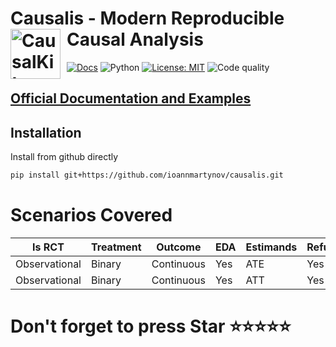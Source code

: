 # Causalis - Modern Reproducible Causal Analysis <a href="https://ioannmartynov.github.io/Causalis/"><img src="https://raw.githubusercontent.com/IoannMartynov/Causalis/main/docs/_static/logo_big.svg" alt="CausalKit logo" width="80" style="float: left; margin-right: 10px;" /></a>
[![Docs](https://github.com/IoannMartynov/Causalis/actions/workflows/deploy-docs.yml/badge.svg?branch=main)](https://github.com/IoannMartynov/CausalKit/actions/workflows/deploy-docs.yml)
![Python](https://img.shields.io/badge/python-3.10%20|%203.11%20|%203.12-blue)
[![License: MIT](https://img.shields.io/badge/License-MIT-yellow.svg)](LICENSE)
![Code quality](https://img.shields.io/badge/code%20quality-A-brightgreen)

## [Official Documentation and Examples](https://ioannmartynov.github.io/Causalis/index.html)

## Installation

Install from github directly

```bash
pip install git+https://github.com/ioannmartynov/causalis.git
```




# Scenarios Covered
| Is RCT        | Treatment | Outcome    | EDA | Estimands | Refutation | Docs                                                                      |
|---------------|-----------|------------|-----|-----------|------------|---------------------------------------------------------------------------|
| Observational | Binary    | Continuous | Yes | ATE       | Yes        | [Example](https://ioannmartynov.github.io/Causalis/examples/dml_ate.html) |
| Observational | Binary    | Continuous | Yes | ATT       | Yes        | [Example](https://ioannmartynov.github.io/Causalis/examples/dml_att.html) |

# Don't forget to press Star ⭐️⭐️⭐️⭐️⭐️


